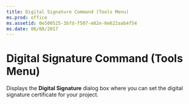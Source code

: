 ```yaml
---
title: Digital Signature Command (Tools Menu)
ms.prod: office
ms.assetid: 0e500525-3bfd-f507-e82e-0e622aab4f54
ms.date: 06/08/2017
---
```



# Digital Signature Command (Tools Menu)

Displays the  **Digital Signature** dialog box where you can set the digital signature certificate for your project.


